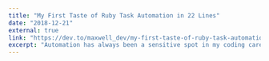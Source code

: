 ```yaml
---
title: "My First Taste of Ruby Task Automation in 22 Lines"
date: "2018-12-21"
external: true
link: "https://dev.to/maxwell_dev/my-first-taste-of-ruby-task-automation-in-22-lines-3gib"
excerpt: "Automation has always been a sensitive spot in my coding career, but I finally took a solid first step."
---
```

